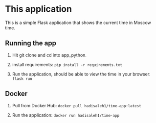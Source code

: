 
# This application

This is a simple Flask application that shows the current time in Moscow time.

## Running the app

1. Hit git clone and cd into app_python.

2. install requirements:
   `pip install -r requirements.txt`

3. Run the application, should be able to view the time in your browser:
    `flask run`

## Docker

1. Pull from Docker Hub:
   `docker pull hadisaleh1/time-app:latest`

2. Run the application:
    `docker run hadisaleh1/time-app`

 
